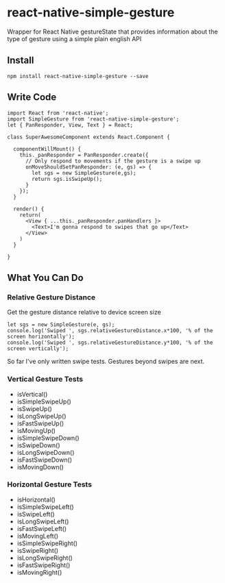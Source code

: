 # react-native-simple-gesture
Wrapper for React Native gestureState that provides information about the type of gesture using a simple plain english API

## Install

`npm install react-native-simple-gesture --save`

## Write Code

```
import React from 'react-native';
import SimpleGesture from 'react-native-simple-gesture';
let { PanResponder, View, Text } = React;

class SuperAwesomeComponent extends React.Component {

  componentWillMount() {
    this._panResponder = PanResponder.create({
      // Only respond to movements if the gesture is a swipe up
      onMoveShouldSetPanResponder: (e, gs) => {
        let sgs = new SimpleGesture(e,gs);
        return sgs.isSwipeUp();
      }
    });
  }

  render() {
    return(
      <View { ...this._panResponder.panHandlers }>
        <Text>I'm gonna respond to swipes that go up</Text>
      </View>
    )
  }

}
```

## What You Can Do

### Relative Gesture Distance

Get the gesture distance relative to device screen size

```
let sgs = new SimpleGesture(e, gs);
console.log('Swiped ', sgs.relativeGestureDistance.x*100, '% of the screen horizontally');
console.log('Swiped ', sgs.relativeGestureDistance.y*100, '% of the screen vertically');
```

So far I've only written swipe tests. Gestures beyond swipes are next.

### Vertical Gesture Tests

* isVertical()
* isSimpleSwipeUp()
* isSwipeUp()
* isLongSwipeUp()
* isFastSwipeUp()
* isMovingUp()
* isSimpleSwipeDown()
* isSwipeDown()
* isLongSwipeDown()
* isFastSwipeDown()
* isMovingDown()

### Horizontal Gesture Tests

* isHorizontal()
* isSimpleSwipeLeft()
* isSwipeLeft()
* isLongSwipeLeft()
* isFastSwipeLeft()
* isMovingLeft()
* isSimpleSwipeRight()
* isSwipeRight()
* isLongSwipeRight()
* isFastSwipeRight()
* isMovingRight()
